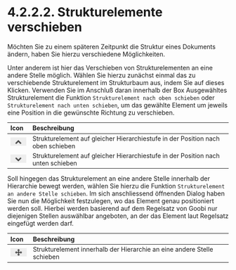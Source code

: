 # 4.2.2.2. Strukturelemente verschieben



Möchten Sie zu einem späteren Zeitpunkt die Struktur eines Dokuments ändern, haben Sie hierzu verschiedene Möglichkeiten. 

Unter anderem ist hier das Verschieben von Strukturelementen an eine andere Stelle möglich. Wählen Sie hierzu zunächst einmal das zu verschiebende Strukturelement im Strukturbaum aus, indem Sie auf dieses Klicken.  Verwenden Sie im Anschluß daran innerhalb der Box Ausgewähltes Strukturelement die Funktion `Strukturelement nach oben schieben` oder `Strukturelement nach unten schieben`, um das gewählte Element um jeweils eine Position in die gewünschte Richtung zu verschieben.

| Icon | Beschreibung |
| :--- | :--- |
| ![mets\_17a.png](../../../../.gitbook/assets/mets_17a.png) | Strukturelement auf gleicher Hierarchiestufe in der Position nach oben schieben |
| ![mets\_17b.png](../../../../.gitbook/assets/mets_17b.png) | Strukturelement auf gleicher Hierarchiestufe in der Position nach unten schieben |

Soll hingegen das Strukturelement an eine andere Stelle innerhalb der Hierarchie bewegt werden, wählen Sie hierzu die Funktion `Strukturelement an andere Stelle schieben`. Im sich anschliessend öffnenden Dialog haben Sie nun die Möglichkeit festzulegen, wo das Element genau positioniert werden soll. Hierbei werden basierend auf dem Regelsatz von Goobi nur diejenigen Stellen auswählbar angeboten, an der das Element laut Regelsatz eingefügt werden darf.

| Icon | Beschreibung |
| :--- | :--- |
| ![mets\_17c.png](../../../../.gitbook/assets/mets_17c.png) | Strukturelement innerhalb der Hierarchie an eine andere Stelle schieben |

